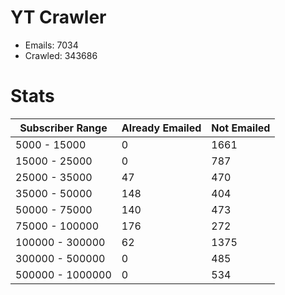 # YT Crawler
- Emails: 7034
- Crawled: 343686

# Stats
| Subscriber Range  | Already Emailed | Not Emailed |
|-------|-------|-------|
| 5000 - 15000 | 0 | 1661 |
| 15000 - 25000 | 0 | 787 |
| 25000 - 35000 | 47 | 470 |
| 35000 - 50000 | 148 | 404 |
| 50000 - 75000 | 140 | 473 |
| 75000 - 100000 | 176 | 272 |
| 100000 - 300000 | 62 | 1375 |
| 300000 - 500000 | 0 | 485 |
| 500000 - 1000000 | 0 | 534 |
